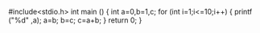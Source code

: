 #include<stdio.h>
int main ()
{
    int a=0,b=1,c;
    for (int i=1;i<=10;i++)
    {
        printf ("%d" ,a);
        a=b;
        b=c;
        c=a+b;
    }
    return 0;
}
